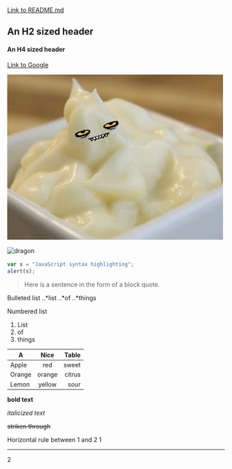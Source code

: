 
[Link to README.md](https://github.com/ShayneSmither/MarkdownChallenge/blob/master/README.md)

## An H2 sized header

#### An H4 sized header

[Link to Google](https://www.google.com/)

![MayoFace.jpg](https://github.com/ShayneSmither/MarkdownChallenge/blob/master/Mayo%20Face.jpg "Mayo Face")

![dragon](http://images4.fanpop.com/image/photos/17100000/High-dragon-Concept-Art-dragon-age-origins-17182164-1200-662.jpg "dragon")

```javascript
var s = "JavaScript syntax highlighting";
alert(s);
```

>Here is a sentence in the form of a 
>block quote.

Bulleted list
..*list
..*of
..*things

Numbered list
1. List
2. of
3. things

| A      | Nice           | Table  |
| ------------- |:-------------:| -----:|
| Apple      | red | sweet |
| Orange      | orange      |   citrus |
| Lemon | yellow      |    sour |

__bold text__

*italicized text*

~~striken through~~

Horizontal rule between 1 and 2
1 
***
2
